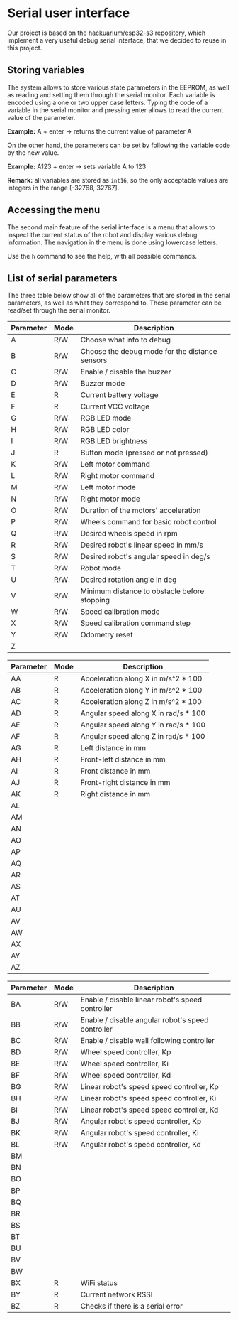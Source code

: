 # Serial user interface

Our project is based on the [hackuarium/esp32-s3](https://github.com/Hackuarium/esp32-c3) repository, which implement a very useful debug serial interface, that we decided to reuse in this project.

## Storing variables

The system allows to store various state parameters in the EEPROM, as well as reading and setting them through the serial monitor. Each variable is encoded using a one or two upper case letters. Typing the code of a variable in the serial monitor and pressing enter allows to read the current value of the parameter.

**Example:** A + enter -> returns the current value of parameter A

On the other hand, the parameters can be set by following the variable code by the new value.

**Example:** A123 + enter -> sets variable A to 123

**Remark:** all variables are stored as `int16`, so the only acceptable values are integers in the range [-32768, 32767].

## Accessing the menu

The second main feature of the serial interface is a menu that allows to inspect the current status of the robot and display various debug information.
The navigation in the menu is done using lowercase letters.

Use the `h` command to see the help, with all possible commands.

## List of serial parameters

The three table below show all of the parameters that are stored in the serial parameters, as well as what they correspond to. These parameter can be read/set through the serial monitor.

| Parameter | Mode | Description                                    |
| --------- | ---- | ---------------------------------------------- |
| A         | R/W  | Choose what info to debug                      |
| B         | R/W  | Choose the debug mode for the distance sensors |
| C         | R/W  | Enable / disable the buzzer                    |
| D         | R/W  | Buzzer mode                                    |
| E         | R    | Current battery voltage                        |
| F         | R    | Current VCC voltage                            |
| G         | R/W  | RGB LED mode                                   |
| H         | R/W  | RGB LED color                                  |
| I         | R/W  | RGB LED brightness                             |
| J         | R    | Button mode (pressed or not pressed)           |
| K         | R/W  | Left motor command                             |
| L         | R/W  | Right motor command                            |
| M         | R/W  | Left motor mode                                |
| N         | R/W  | Right motor mode                               |
| O         | R/W  | Duration of the motors' acceleration           |
| P         | R/W  | Wheels command for basic robot control         |
| Q         | R/W  | Desired wheels speed in rpm                    |
| R         | R/W  | Desired robot's linear speed in mm/s           |
| S         | R/W  | Desired robot's angular speed in deg/s         |
| T         | R/W  | Robot mode                                     |
| U         | R/W  | Desired rotation angle in deg                  |
| V         | R/W  | Minimum distance to obstacle before stopping   |
| W         | R/W  | Speed calibration mode                         |
| X         | R/W  | Speed calibration command step                 |
| Y         | R/W  | Odometry reset                                 |
| Z         |      |                                                |

| Parameter | Mode | Description                           |
| --------- | ---- | ------------------------------------- |
| AA        | R    | Acceleration along X in m/s^2 \* 100  |
| AB        | R    | Acceleration along Y in m/s^2 \* 100  |
| AC        | R    | Acceleration along Z in m/s^2 \* 100  |
| AD        | R    | Angular speed along X in rad/s \* 100 |
| AE        | R    | Angular speed along Y in rad/s \* 100 |
| AF        | R    | Angular speed along Z in rad/s \* 100 |
| AG        | R    | Left distance in mm                   |
| AH        | R    | Front-left distance in mm             |
| AI        | R    | Front distance in mm                  |
| AJ        | R    | Front-right distance in mm            |
| AK        | R    | Right distance in mm                  |
| AL        |      |                                       |
| AM        |      |                                       |
| AN        |      |                                       |
| AO        |      |                                       |
| AP        |      |                                       |
| AQ        |      |                                       |
| AR        |      |                                       |
| AS        |      |                                       |
| AT        |      |                                       |
| AU        |      |                                       |
| AV        |      |                                       |
| AW        |      |                                       |
| AX        |      |                                       |
| AY        |      |                                       |
| AZ        |      |                                       |

| Parameter | Mode | Description                                       |
| --------- | ---- | ------------------------------------------------- |
| BA        | R/W  | Enable / disable linear robot's speed controller  |
| BB        | R/W  | Enable / disable angular robot's speed controller |
| BC        | R/W  | Enable / disable wall following controller        |
| BD        | R/W  | Wheel speed controller, Kp                        |
| BE        | R/W  | Wheel speed controller, Ki                        |
| BF        | R/W  | Wheel speed controller, Kd                        |
| BG        | R/W  | Linear robot's speed speed controller, Kp         |
| BH        | R/W  | Linear robot's speed speed controller, Ki         |
| BI        | R/W  | Linear robot's speed speed controller, Kd         |
| BJ        | R/W  | Angular robot's speed controller, Kp              |
| BK        | R/W  | Angular robot's speed controller, Ki              |
| BL        | R/W  | Angular robot's speed controller, Kd              |
| BM        |      |                                                   |
| BN        |      |                                                   |
| BO        |      |                                                   |
| BP        |      |                                                   |
| BQ        |      |                                                   |
| BR        |      |                                                   |
| BS        |      |                                                   |
| BT        |      |                                                   |
| BU        |      |                                                   |
| BV        |      |                                                   |
| BW        |      |                                                   |
| BX        | R    | WiFi status                                       |
| BY        | R    | Current network RSSI                              |
| BZ        | R    | Checks if there is a serial error                 |
